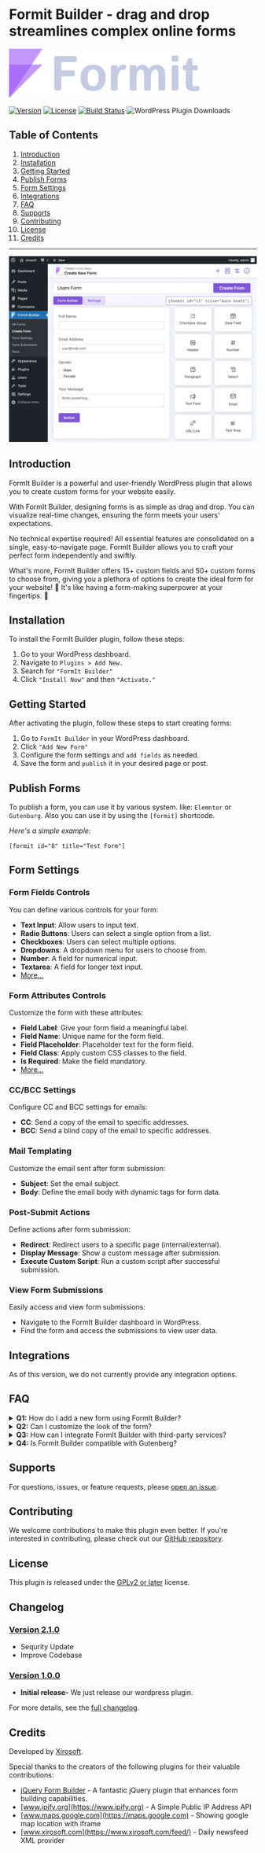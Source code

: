 <link rel="stylesheet" type="text/css" href="assets/admin/css/readme.css">

# **Formit Builder** - drag and drop streamlines complex online forms
![Formit Logo](assets/img/logo-white.svg)

[![Version](https://img.shields.io/badge/version-2.1.0-blue.svg)]([https://github.com/xirosoft/formit/blob/master/CHANGELOG.md#v100](https://github.com/Xirosoft/formit/blob/main/CHANGELOG.md#v2.1.0))
[![License](https://img.shields.io/badge/license-GPL%20v2-blue.svg)](https://www.gnu.org/licenses/old-licenses/gpl-2.0.html)
[![Build Status](https://img.shields.io/travis/xirosoft/formit/master.svg)](https://travis-ci.org/xirosoft/formit)
![WordPress Plugin Downloads](https://img.shields.io/wordpress/plugin/dt/weforms)

## Table of Contents
1. [Introduction](#introduction)
2. [Installation](#installation)
3. [Getting Started](#getting-started)
4. [Publish Forms](#publish-forms)
5. [Form Settings](#form-settings)
6. [Integrations](#integrations)
7. [FAQ](#faq)
8. [Supports](#support)
9. [Contributing](#contributing)
10. [License](#license)
11. [Credits](#credits)

---

![Formit Screenshot](assets/img/docs/formit-screenshot.webp)

## Introduction

FormIt Builder is a powerful and user-friendly WordPress plugin that allows you to create custom forms for your website easily.

With FormIt Builder, designing forms is as simple as drag and drop. You can visualize real-time changes, ensuring the form meets your users' expectations.

No technical expertise required! All essential features are consolidated on a single, easy-to-navigate page. FormIt Builder allows you to craft your perfect form independently and swiftly.

What's more, FormIt Builder offers 15+ custom fields and 50+ custom forms to choose from, giving you a plethora of options to create the ideal form for your website! 🎨 It's like having a form-making superpower at your fingertips. 🚀

## Installation

To install the FormIt Builder plugin, follow these steps:

1. Go to your WordPress dashboard.
2. Navigate to `Plugins > Add New.`
3. Search for `"FormIt Builder"`
4. Click `"Install Now"` and then `"Activate."`

## Getting Started

After activating the plugin, follow these steps to start creating forms:

1. Go to `FormIt Builder` in your WordPress dashboard.
2. Click `"Add New Form"`
3. Configure the form settings and `add fields` as needed.
4. Save the form and `publish` it in your desired page or post.

## Publish Forms

To publish a form, you can use it by various system. like: `Elemntor` or `Gutenburg`. Also you can use it by using the `[formit]` shortcode. 

*Here's a simple example:*
```
[formit id="8" title="Test Form"]
```

## Form Settings

### Form Fields Controls

You can define various controls for your form:

- **Text Input**: Allow users to input text.
- **Radio Buttons**: Users can select a single option from a list.
- **Checkboxes**: Users can select multiple options.
- **Dropdowns**: A dropdown menu for users to choose from.
- **Number**: A field for numerical input.
- **Textarea**: A field for longer text input.
- [More...](#form-fields-controls)

### Form Attributes Controls

Customize the form with these attributes:

- **Field Label**: Give your form field a meaningful label.
- **Field Name**: Unique name for the form field.
- **Field Placeholder**: Placeholder text for the form field.
- **Field Class**: Apply custom CSS classes to the field.
- **Is Required**: Make the field mandatory.
- [More...](#form-attributes-controls)

### CC/BCC Settings

Configure CC and BCC settings for emails:

- **CC**: Send a copy of the email to specific addresses.
- **BCC**: Send a blind copy of the email to specific addresses.

### Mail Templating

Customize the email sent after form submission:

- **Subject**: Set the email subject.
- **Body**: Define the email body with dynamic tags for form data.

### Post-Submit Actions

Define actions after form submission:

- **Redirect**: Redirect users to a specific page (internal/external).
- **Display Message**: Show a custom message after submission.
- **Execute Custom Script**: Run a custom script after successful submission.

### View Form Submissions

Easily access and view form submissions:

- Navigate to the FormIt Builder dashboard in WordPress.
- Find the form and access the submissions to view user data.



## Integrations

As of this version, we do not currently provide any integration options.


## FAQ

<details>
<summary><b>Q1:</b> How do I add a new form using FormIt Builder?</summary>

  To add a new form using FormIt Builder, follow these steps:

  1. Go to FormIt Builder in your WordPress dashboard.
  2. Click "Add New Form."
  3. Configure the form settings and add fields as needed.
  4. Save the form and embed it in your desired page or post.
</details>

<details>
<summary><b>Q2:</b> Can I customize the look of the form?</summary>

<div>
Yes, you can customize the form's appearance using CSS. FormIt Builder provides options to add custom CSS styles for each form.
</div>

</details>

<details>
<summary><b>Q3:</b> How can I integrate FormIt Builder with third-party services?</summary>

FormIt Builder supports integration with various third-party services. You can connect your forms to email marketing platforms like MailChimp or integrate with CRM systems for seamless data collection.

</details>

<details>
<summary><b>Q4:</b> Is FormIt Builder compatible with Gutenberg?</summary>

Yes, FormIt Builder is fully compatible with Gutenberg. You can easily embed forms created with FormIt Builder into Gutenberg blocks using the `[form-builder]` shortcode.

</details>



## Supports

For questions, issues, or feature requests, please [open an issue](https://github.com/xirosoft/formit/issues).

## Contributing

We welcome contributions to make this plugin even better. If you're interested in contributing, please check out our [GitHub repository](https://github.com/xirosoft/formit).

## License

This plugin is released under the [GPLv2 or later](https://www.gnu.org/licenses/gpl-2.0.html) license.

## Changelog

### [Version 2.1.0](./CHANGELOG.md#v2.1.0)
- Sequrity Update
- Improve Codebase

### [Version 1.0.0](./CHANGELOG.md#v100)

- **Initial release-** We just release our wordpress plugin.

For more details, see the [full changelog](CHANGELOG.md).

## Credits 

Developed by [Xirosoft](https://www.xirosoft.com).

Special thanks to the creators of the following plugins for their valuable contributions:

- [jQuery Form Builder](https://formbuilder.online/) - A fantastic jQuery plugin that enhances form building capabilities.
- [www.ipify.org](https://www.ipify.org) - A Simple Public IP Address API
- [www.maps.google.com](https://maps.google.com) - Showing google map location with iframe
- [www.xirosoft.com](https://www.xirosoft.com/feed/) - Daily newsfeed XML provider 
